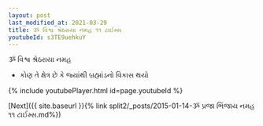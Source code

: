 ```yaml
---
layout: post
last_modified_at: 2021-03-29
title: ૐ વિશ્વ શ્રેઠરાયા નમહ ૧૧ ટાઈમ્સ
youtubeId: s3TE9uehkuY
---
```

 
 
 ૐ વિશ્વ શ્રેઠરાયા નમહ  
 
 -  કોણ તે ક્ષેત્ર છે કે જ્યાંથી બ્રહ્માંડનો વિકાસ થયો 
 
  
 
  
 
 
 
 
 
 


{% include youtubePlayer.html id=page.youtubeId %}
 
[Next]({{ site.baseurl }}{% link  split2/_posts/2015-01-14-ૐ પ્રજા ભિંજાય નમહ ૧૧ ટાઈમ્સ.md%})
 
